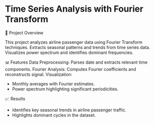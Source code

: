 # Time Series Analysis with Fourier Transform
📌 Project Overview

This project analyzes airline passenger data using Fourier Transform techniques.
Extracts seasonal patterns and trends from time series data.
Visualizes power spectrum and identifies dominant frequencies.

📊 Features
Data Preprocessing: Parses date and extracts relevant time components.
Fourier Analysis: Computes Fourier coefficients and reconstructs signal.
Visualization:
 - Monthly averages with Fourier estimates.
 - Power spectrum highlighting significant periodicities.

📈 Results
 - Identifies key seasonal trends in airline passenger traffic.
 - Highlights dominant cycles in the dataset.

